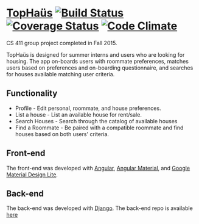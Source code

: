 # [TopHaüs](http://mikekreiser.me/tophaus) [![Build Status](https://travis-ci.org/mkreiser/TopHaus.svg?branch=master)](https://travis-ci.org/mkreiser/TopHaus) [![Coverage Status](https://coveralls.io/repos/mkreiser/TopHaus/badge.svg?branch=master&service=github)](https://coveralls.io/github/mkreiser/TopHaus?branch=master) [![Code Climate](https://codeclimate.com/github/mkreiser/TopHaus/badges/gpa.svg)](https://codeclimate.com/github/mkreiser/TopHaus)

CS 411 group project completed in Fall 2015.

TopHaüs is designed for summer interns and users who are looking for housing. The app on-boards users with roommate preferences, matches users based on preferences and on-boarding questionnaire, and searches for houses available matching user criteria.

## Functionality

* Profile - Edit personal, roommate, and house preferences.
* List a house - List an available house for rent/sale.
* Search Houses - Search through the catalog of available houses
* Find a Roommate - Be paired with a compatible roommate and find houses based on both users' criteria.

## Front-end

The front-end was developed with [Angular](https://angularjs.org/), [Angular Material](https://material.angularjs.org/latest/), and [Google Material Design Lite](http://www.getmdl.io/).

## Back-end

The back-end was developed with [Django](https://www.djangoproject.com/). The back-end repo is available [here](https://github.com/kothuri2/TopHaus-REST-API)
